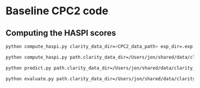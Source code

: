 # Baseline CPC2 code

## Computing the HASPI scores

```bash
python compute_haspi.py clarity_data_dir=<CPC2_data_path> exp_dir=.exp
```

```bash
python compute_haspi.py path.clarity_data_dir=/Users/jon/shared/data/clarity_CPC2_data path.exp_dir=./exp dataset=CEC2.train.1 compute_haspi.n_batches=1 compute_haspi.batch=1 results_file=results_1
```

```bash
python predict.py path.clarity_data_dir=/Users/jon/shared/data/clarity_CPC2_data dataset=CEC2.train.1 +haspi_score_file=../results/results_1
```

```bash
python evaluate.py path.clarity_data_dir=/Users/jon/shared/data/clarity_CPC2_data dataset=CEC2.train.1
```
